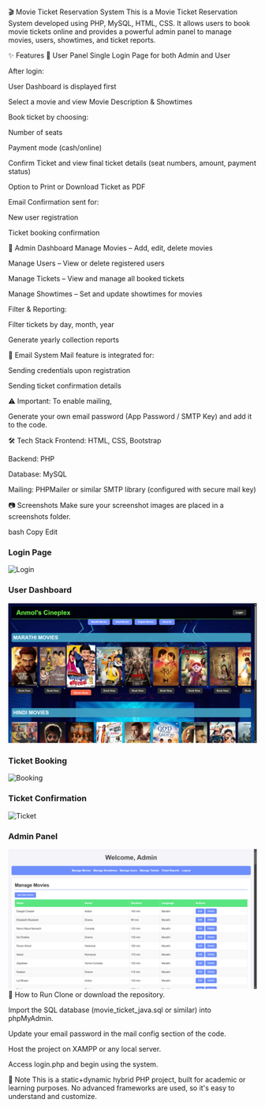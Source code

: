 🎬 Movie Ticket Reservation System
This is a Movie Ticket Reservation System developed using PHP, MySQL, HTML, CSS. It allows users to book movie tickets online and provides a powerful admin panel to manage movies, users, showtimes, and ticket reports.

✨ Features
👤 User Panel
Single Login Page for both Admin and User

After login:

User Dashboard is displayed first

Select a movie and view Movie Description & Showtimes

Book ticket by choosing:

Number of seats

Payment mode (cash/online)

Confirm Ticket and view final ticket details (seat numbers, amount, payment status)

Option to Print or Download Ticket as PDF

Email Confirmation sent for:

New user registration

Ticket booking confirmation

🔐 Admin Dashboard
Manage Movies – Add, edit, delete movies

Manage Users – View or delete registered users

Manage Tickets – View and manage all booked tickets

Manage Showtimes – Set and update showtimes for movies

Filter & Reporting:

Filter tickets by day, month, year

Generate yearly collection reports

📧 Email System
Mail feature is integrated for:

Sending credentials upon registration

Sending ticket confirmation details

⚠️ Important: To enable mailing,

Generate your own email password (App Password / SMTP Key) and add it to the code.

🛠️ Tech Stack
Frontend: HTML, CSS, Bootstrap

Backend: PHP

Database: MySQL

Mailing: PHPMailer or similar SMTP library (configured with secure mail key)

📷 Screenshots
Make sure your screenshot images are placed in a screenshots folder.

bash
Copy
Edit
### Login Page
![Login](screenshots/login.png)

### User Dashboard
![Dashboard](screenshots/user_dashboard.png)

### Ticket Booking
![Booking](screenshots/booking.png)

### Ticket Confirmation
![Ticket](screenshots/ticket.png)

### Admin Panel
![Admin](screenshots/admin_dashboard.png)
🚀 How to Run
Clone or download the repository.

Import the SQL database (movie_ticket_java.sql or similar) into phpMyAdmin.

Update your email password in the mail config section of the code.

Host the project on XAMPP or any local server.

Access login.php and begin using the system.

📌 Note
This is a static+dynamic hybrid PHP project, built for academic or learning purposes. No advanced frameworks are used, so it's easy to understand and customize.
